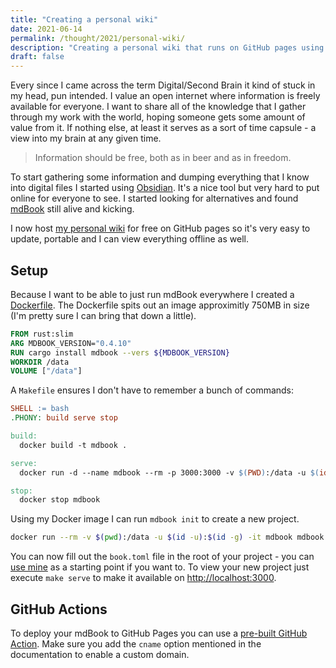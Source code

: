```yaml
---
title: "Creating a personal wiki"
date: 2021-06-14
permalink: /thought/2021/personal-wiki/
description: "Creating a personal wiki that runs on GitHub pages using mdBook."
draft: false
---
```


Every since I came across the term Digital/Second Brain it kind of stuck in my head, pun intended. I value an open internet where information is freely available for everyone. I want to share all of the knowledge that I gather through my work with the world, hoping someone gets some amount of value from it. If nothing else, at least it serves as a sort of time capsule - a view into my brain at any given time.

> Information should be free, both as in beer and as in freedom.

To start gathering some information and dumping everything that I know into digital files I started using [Obsidian](https://obsidian.md/). It's a nice tool but very hard to put online for everyone to see. I started looking for alternatives and found [mdBook](https://github.com/rust-lang/mdBook) still alive and kicking.

I now host [my personal wiki](https://wiki.mijndertstuij.nl/) for free on GitHub pages so it's very easy to update, portable and I can view everything offline as well.

## Setup

Because I want to be able to just run mdBook everywhere I created a [Dockerfile](https://github.com/mijndert/wiki/blob/main/Dockerfile). The Dockerfile spits out an image approximitly 750MB in size (I'm pretty sure I can bring that down a little).

```dockerfile
FROM rust:slim
ARG MDBOOK_VERSION="0.4.10"
RUN cargo install mdbook --vers ${MDBOOK_VERSION}
WORKDIR /data
VOLUME ["/data"]
```

A `Makefile` ensures I don't have to remember a bunch of commands:

```makefile
SHELL := bash
.PHONY: build serve stop

build:
  docker build -t mdbook .

serve:
  docker run -d --name mdbook --rm -p 3000:3000 -v $(PWD):/data -u $(id -u):$(id -g) -it mdbook mdbook serve -p 3000 -n 0.0.0.0

stop:
  docker stop mdbook
```

Using my Docker image I can run `mdbook init` to create a new project.

```bash
docker run --rm -v $(pwd):/data -u $(id -u):$(id -g) -it mdbook mdbook init
```

You can now fill out the `book.toml` file in the root of your project - you can [use mine](https://github.com/mijndert/wiki/blob/main/book.toml) as a starting point if you want to. To view your new project just execute `make serve` to make it available on [http://localhost:3000](http://localohost:3000).

## GitHub Actions

To deploy your mdBook to GitHub Pages you can use a [pre-built GitHub Action](https://github.com/peaceiris/actions-mdbook). Make sure you add the `cname` option mentioned in the documentation to enable a custom domain.